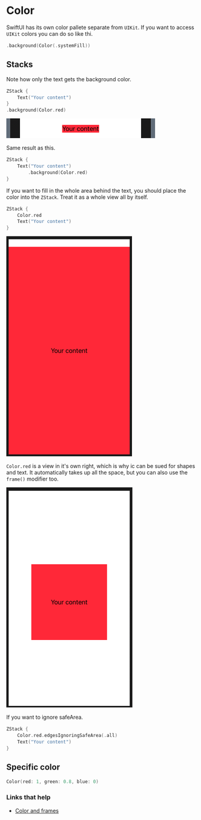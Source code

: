 # Color

SwiftUI has its own color pallete separate from `UIKit`. If you want to access `UIKit` colors you can do so like thi.

```swift
.background(Color(.systemFill))
```

## Stacks

Note how only the text gets the background color.

```swift
ZStack {
    Text("Your content")
}
.background(Color.red)
```

![](images/1.png)

Same result as this.

```swift
ZStack {
    Text("Your content")
        .background(Color.red)
}
```

If you want to fill in the whole area behind the text, you should place the color into the `ZStack`. Treat it as a whole view all by itself.

```swift
ZStack {
    Color.red
    Text("Your content")
}
```

![](images/2.png)

`Color.red` is a view in it's own right, which is why ic can be sued for shapes and text. It automatically takes up all the space, but you can also use the `frame()` modifier too.

![](images/3.png)

If you want to ignore safeArea.

```swift
ZStack {
    Color.red.edgesIgnoringSafeArea(.all)
    Text("Your content")
}
```

## Specific color

```swift
Color(red: 1, green: 0.8, blue: 0)
```


### Links that help

- [Color and frames](https://www.hackingwithswift.com/books/ios-swiftui/colors-and-frames)
